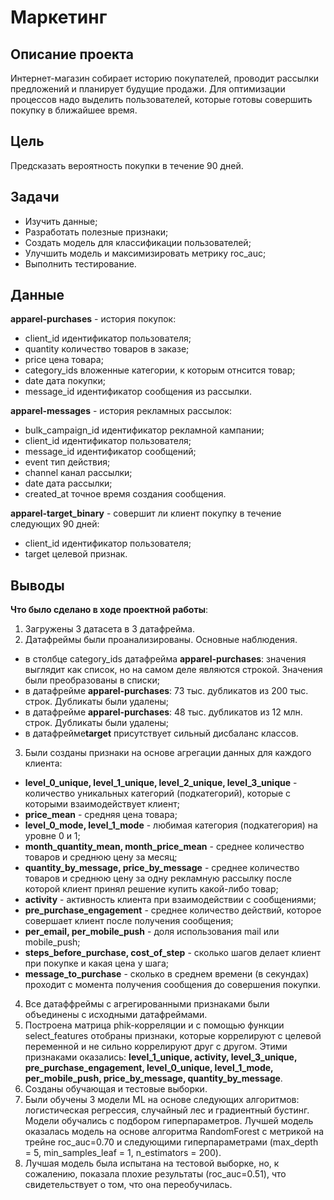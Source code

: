 # Маркетинг
## Описание проекта
Интернет-магазин собирает историю покупателей, проводит рассылки предложений и
планирует будущие продажи. Для оптимизации процессов надо выделить пользователей,
которые готовы совершить покупку в ближайшее время.
## Цель
Предсказать вероятность покупки в течение 90 дней.
## Задачи
- Изучить данные;
- Разработать полезные признаки;
- Создать модель для классификации пользователей;
- Улучшить модель и максимизировать метрику roc_auc;
- Выполнить тестирование.
## Данные
**apparel-purchases** - история покупок:

- client_id идентификатор пользователя;
- quantity количество товаров в заказе;
- price цена товара;
- category_ids вложенные категории, к которым отнсится товар;
- date дата покупки;
- message_id идентификатор сообщения из рассылки.

**apparel-messages** - история рекламных рассылок:

- bulk_campaign_id идентификатор рекламной кампании;
- client_id идентификатор пользователя;
- message_id идентификатор сообщений;
- event тип действия;
- channel канал рассылки;
- date дата рассылки;
- created_at точное время создания сообщения.

**apparel-target_binary** - совершит ли клиент покупку в течение следующих 90 дней:

- client_id идентификатор пользователя;
- target целевой признак.

## Выводы

**Что было сделано в ходе проектной работы**:
1.	Загружены 3 датасета в 3 датафрейма.
2.	Датафреймы были проанализированы. Основные наблюдения.
- в столбце category_ids датафрейма **apparel-purchases**: значения выглядит как список, но на самом деле являются строкой. Значения были преобразованы в списки;
-  в датафрейме **apparel-purchases**: 73 тыс. дубликатов из 200 тыс. строк. Дубликаты были удалены;
- в датафрейме **apparel-purchases**: 48 тыс. дубликатов из 12 млн. строк. Дубликаты были удалены;
- в датафрейме**target** присутствует сильный дисбаланс классов.
3. Были созданы признаки на основе агрегации данных для каждого клиента:
- **level_0_unique, level_1_unique, level_2_unique, level_3_unique** - количество уникальных категорий (подкатегорий), которые с которыми взаимодействует клиент;
- **price_mean** - средняя цена товара;
-  **level_0_mode, level_1_mode** - любимая категория (подкатегория) на уровне 0 и 1;
- **month_quantity_mean, month_price_mean** - среднее количество товаров и среднюю цену за месяц;
- **quantity_by_message, price_by_message** - среднее количество товаров и среднюю цену за одну рекламную рассылку после которой клиент принял решение купить какой-либо товар;
- **activity** - активность клиента при взаимодействии с сообщениями;
- **pre_purchase_engagement** - среднее количество действий, которое совершает клиент после получения сообщения;
- **per_email, per_mobile_push** - доля использования mail или mobile_push;
- **steps_before_purchase, cost_of_step** - сколько шагов делает клиент при покупке и какая цена у шага;
- **message_to_purchase** - сколько в среднем времени (в секундах) проходит с момента получения сообщения до совершения покупки.
4. Все датаффреймы с агрегированными признаками были объединены с исходными датафреймами.
5. Построена матрица phik-корреляции и с помощью функции select_features отобраны признаки, которые коррелируют с целевой переменной и не сильно коррелируют друг с другом. Этими признаками оказались: **level_1_unique, activity, level_3_unique, pre_purchase_engagement, level_0_unique, level_1_mode, per_mobile_push, price_by_message, quantity_by_message**.
6. Созданы обучающая и тестовые выборки.
7. Были обучены 3 модели ML на основе следующих алгоритмов: логистическая регрессия, случайный лес и градиентный бустинг. Модели обучались с подбором гиперпараметров. Лучшей модель оказалась модель на основе алгоритма RandomForest с метрикой на трейне roc_auc=0.70 и следующими гиперпараметрами (max_depth = 5, min_samples_leaf = 1, n_estimators = 200).
8. Лучшая модель была испытана на тестовой выборке, но, к сожалению, показала плохие результаты (roc_auc=0.51), что свидетельствует о том, что она переобучилась.


